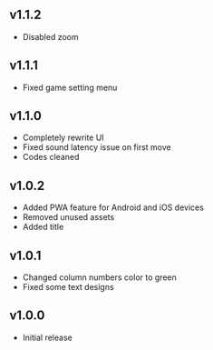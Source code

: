 ## v1.1.2
- Disabled zoom

## v1.1.1
- Fixed game setting menu

## v1.1.0
- Completely rewrite UI
- Fixed sound latency issue on first move
- Codes cleaned

## v1.0.2
- Added PWA feature for Android and iOS devices
- Removed unused assets
- Added title

## v1.0.1
- Changed column numbers color to green
- Fixed some text designs

## v1.0.0
- Initial release
